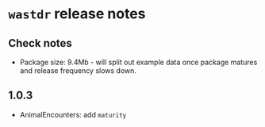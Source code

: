 # `wastdr` release notes

## Check notes
* Package size: 9.4Mb - will split out example data once 
  package matures and release frequency slows down. 

## 1.0.3
* AnimalEncounters: add `maturity`

